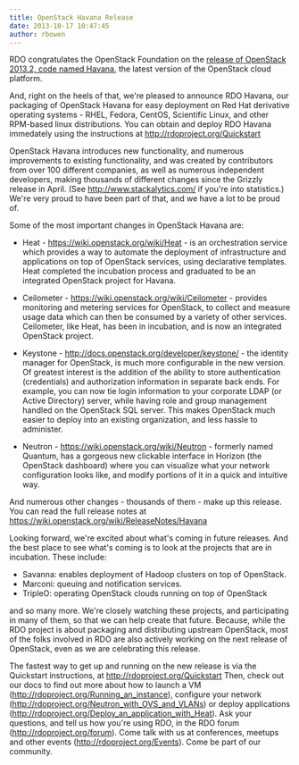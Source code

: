 ```yaml
---
title: OpenStack Havana Release
date: 2013-10-17 10:47:45
author: rbowen
---
```


RDO congratulates the OpenStack Foundation on the [release of OpenStack 2013.2, code named Havana](http://www.openstack.org/software/havana/press-release), the latest version of the OpenStack cloud platform.

And, right on the heels of that, we're pleased to announce RDO Havana, our packaging of OpenStack Havana for easy deployment on Red Hat derivative operating systems - RHEL, Fedora, CentOS, Scientific Linux, and other RPM-based linux distributions. You can obtain and deploy RDO Havana immedately using the instructions at http://rdoproject.org/Quickstart

OpenStack Havana introduces new functionality, and numerous improvements to existing functionality, and was created by contributors from over 100 different companies, as well as numerous independent developers, making thousands of different changes since the Grizzly release in April. (See http://www.stackalytics.com/ if you're into statistics.) We're very proud to have been part of that, and we have a lot to be proud of.

Some of the most important changes in OpenStack Havana are:

* Heat - https://wiki.openstack.org/wiki/Heat - is an orchestration service which provides a way to automate the deployment of infrastructure and applications on top of OpenStack services, using declarative templates. Heat completed the incubation process and graduated to be an integrated OpenStack project for Havana.

* Ceilometer - https://wiki.openstack.org/wiki/Ceilometer - provides monitoring and metering services for OpenStack, to collect and measure usage data which can then be consumed by a variety of other services. Ceilometer, like Heat, has been in incubation, and is now an integrated OpenStack project.

* Keystone - http://docs.openstack.org/developer/keystone/ - the identity manager for OpenStack, is much more configurable in the new version. Of greatest interest is the addition of the ability to store authentication (credentials) and authorization information in separate back ends. For example, you can now tie login information to your corporate LDAP (or Active Directory) server, while having role and group management handled on the OpenStack SQL server. This makes OpenStack much easier to deploy into an existing organization, and less hassle to administer.

* Neutron - https://wiki.openstack.org/wiki/Neutron - formerly named Quantum, has a gorgeous new clickable interface in Horizon (the OpenStack dashboard) where you can visualize what your network configuration looks like, and modify portions of it in a quick and intuitive way.

And numerous other changes - thousands of them - make up this release. You can read the full release notes at https://wiki.openstack.org/wiki/ReleaseNotes/Havana

Looking forward, we're excited about what's coming in future releases. And the best place to see what's coming is to look at the projects that are in incubation. These include:

* Savanna: enables deployment of Hadoop clusters on top of OpenStack.
* Marconi: queuing and notification services.
* TripleO: operating OpenStack clouds running on top of OpenStack

and so many more. We're closely watching these projects, and participating in many of them, so that we can help create that future. Because, while the RDO project is about packaging and distributing upstream OpenStack, most of the folks involved in RDO are also actively working on the next release of OpenStack, even as we are celebrating this release.

The fastest way to get up and running on the new release is via the Quickstart instructions, at http://rdoproject.org/Quickstart Then, check out our docs to find out more about how to launch a VM (http://rdoproject.org/Running_an_instance), configure your network (http://rdoproject.org/Neutron_with_OVS_and_VLANs) or deploy applications (http://rdoproject.org/Deploy_an_application_with_Heat). Ask your questions, and tell us how you're using RDO, in the RDO forum (http://rdoproject.org/forum). Come talk with us at conferences, meetups and other events (http://rdoproject.org/Events). Come be part of our community.
